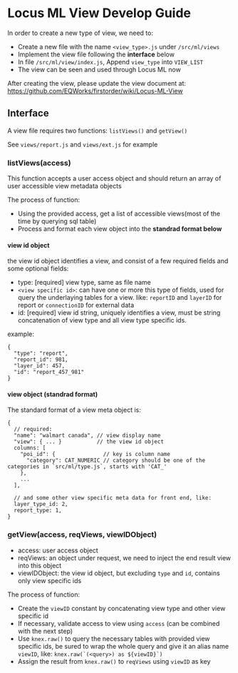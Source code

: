 # Locus ML View Develop Guide

In order to create a new type of view, we need to:
* Create a new file with the name `<view_type>.js` under `/src/ml/views`
* Implement the view file following the **interface** below
* In file `/src/ml/view/index.js`, Append `view_type` into `VIEW_LIST`
* The view can be seen and used through Locus ML now

After creating the view, please update the view document at: https://github.com/EQWorks/firstorder/wiki/Locus-ML-View

## Interface
A view file requires two functions: `listViews()` and `getView()`

See `views/report.js` and `views/ext.js` for example

### listViews(access)
This function accepts a user access object and should return an array of user accessible view metadata objects

The process of function:
* Using the provided access, get a list of accessible views(most of the time by querying sql table)
* Process and format each view object into the **standrad format below**

#### view id object
the view id object identifies a view, and consist of a few required fields and some optional fields:

* type: [required] view type, same as file name
* `<view specific id>`: can have one or more this type of fields, used for query the underlaying tables for a view. like: `reportID` and `layerID` for report or `connectionID` for external data
* id: [required] view id string, uniquely identifies a view, must be string concatenation of view type and all view type specific ids.

example:
```
{
  "type": "report",
  "report_id": 981,
  "layer_id": 457,
  "id": "report_457_981"
}
```

#### view object (standrad format)
The standard format of a view meta object is:
```
{
  // required:
  "name": "walmart canada", // view display name
  "view": { ... }           // the view id object
  columns: [
    "poi_id": {               // key is column name
      "category": CAT_NUMERIC // category should be one of the categories in `src/ml/type.js`, starts with 'CAT_'
    },
    ...
  ],

  // and some other view specific meta data for front end, like:
  layer_type_id: 2,
  report_type: 1,
}
```

### getView(access, reqViews, viewIDObject)
* access: user access object
* reqViews: an object under request, we need to inject the end result view into this object
* viewIDObject: the view id object, but excluding `type` and `id`, contains only view specific ids


The process of function:
* Create the `viewID` constant by concatenating view type and other view specific id
* If necessary, validate access to view using `access` (can be combined with the next step)
* Use `knex.raw()` to query the necessary tables with provided view specific ids, be sured to wrap the whole query and give it an alias name `viewID`, like: `` knex.raw(`(<query>) as ${viewID}`) ``
* Assign the result from `knex.raw()` to `reqViews` using `viewID` as key
